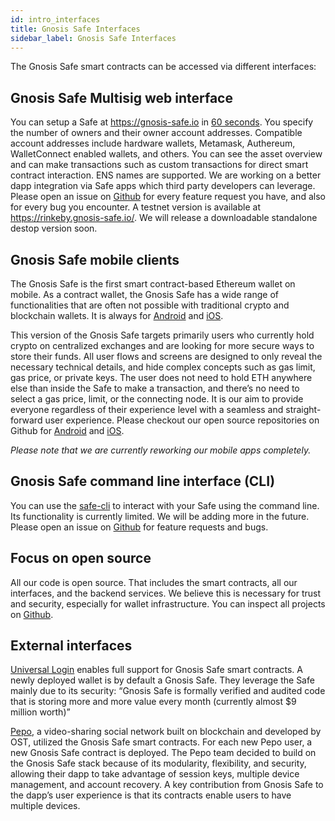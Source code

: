 ```yaml
---
id: intro_interfaces
title: Gnosis Safe Interfaces
sidebar_label: Gnosis Safe Interfaces
---
```


The Gnosis Safe smart contracts can be accessed via different interfaces:

## Gnosis Safe Multisig web interface

You can setup a Safe at https://gnosis-safe.io in [60 seconds](https://twitter.com/econoar/status/1194731123340763136?s=20). You specify the number of owners and their owner account addresses. Compatible account addresses include hardware wallets, Metamask, Authereum, WalletConnect enabled wallets, and others. You can see the asset overview and can make transactions such as custom transactions for direct smart contract interaction. ENS names are supported. We are working on a better dapp integration via Safe apps which third party developers can leverage. Please open an issue on [Github](https://github.com/gnosis/safe-react/issues/) for every feature request you have, and also for every bug you encounter. A testnet version is available at https://rinkeby.gnosis-safe.io/. We will release a downloadable standalone destop version soon.

## Gnosis Safe mobile clients

The Gnosis Safe is the first smart contract-based Ethereum wallet on mobile. As a contract wallet, the Gnosis Safe has a wide range of functionalities that are often not possible with traditional crypto and blockchain wallets. It is always for [Android](https://play.google.com/store/apps/details?id=pm.gnosis.heimdall) and [iOS](https://apps.apple.com/app/gnosis-safe-smart-wallet/id1447390375).

This version of the Gnosis Safe targets primarily users who currently hold crypto on centralized exchanges and are looking for more secure ways to store their funds. All user flows and screens are designed to only reveal the necessary technical details, and hide complex concepts such as gas limit, gas price, or private keys. The user does not need to hold ETH anywhere else than inside the Safe to make a transaction, and there’s no need to select a gas price, limit, or the connecting node. It is our aim to provide everyone regardless of their experience level with a seamless and straight-forward user experience. Please checkout our open source repositories on Github for [Android](https://github.com/gnosis/safe-android/) and [iOS](https://github.com/gnosis/safe-ios/).

_Please note that we are currently reworking our mobile apps completely._

## Gnosis Safe command line interface (CLI)

You can use the [safe-cli](https://github.com/gnosis/safe-cli/) to interact with your Safe using the command line. Its functionality is currently limited. We will be adding more in the future. Please open an issue on [Github](https://github.com/gnosis/safe-cli/issues/) for feature requests and bugs.

## Focus on open source

All our code is open source. That includes the smart contracts, all our interfaces, and the backend services. We believe this is necessary for trust and security, especially for wallet infrastructure. You can inspect all projects on [Github](https://github.com/gnosis?q=safe).

## External interfaces

[Universal Login](https://medium.com/universal-ethereum/universal-login-beta-3-gnosis-safe-support-more-9b72be0e01f8) enables full support for Gnosis Safe smart contracts. A newly deployed wallet is by default a Gnosis Safe. They leverage the Safe mainly due to its security: “Gnosis Safe is formally verified and audited code that is storing more and more value every month (currently almost $9 million worth)”

[Pepo](https://blog.gnosis.pm/network-effects-gnosis-safe-and-pepo-the-new-dapp-for-the-crypto-community-3b8160e62898), a video-sharing social network built on blockchain and developed by OST, utilized the Gnosis Safe smart contracts. For each new Pepo user, a new Gnosis Safe contract is deployed. The Pepo team decided to build on the Gnosis Safe stack because of its modularity, flexibility, and security, allowing their dapp to take advantage of session keys, multiple device management, and account recovery. A key contribution from Gnosis Safe to the dapp’s user experience is that its contracts enable users to have multiple devices.